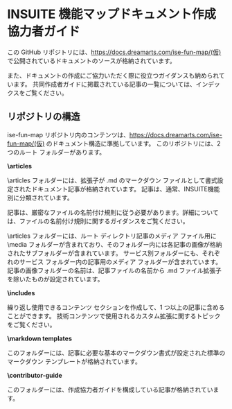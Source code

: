 # INSUITE 機能マップドキュメント作成協力者ガイド
この GitHub リポジトリには、https://docs.dreamarts.com/ise-fun-map/(仮) で公開されているドキュメントのソースが格納されています。

また、ドキュメントの作成にご協力いただく際に役立つガイダンスも納められています。 共同作成者ガイドに掲載されている記事の一覧については、インデックスをご覧ください。


## リポジトリの構造
ise-fun-map リポジトリ内のコンテンツは、https://docs.dreamarts.com/ise-fun-map/(仮) のドキュメント構造に準拠しています。 このリポジトリには、2 つのルート フォルダーがあります。

**\articles**<br> 

\articles フォルダーには、拡張子が .md のマークダウン ファイルとして書式設定されたドキュメント記事が格納されています。 記事は、通常、INSUITE機能別に分類されています。

記事は、厳密なファイルの名前付け規則に従う必要があります。詳細については、ファイルの名前付け規則に関するガイダンスをご覧ください。

\articles フォルダーには、ルート ディレクトリ記事のメディア ファイル用に \media フォルダーが含まれており、そのフォルダー内には各記事の画像が格納されたサブフォルダーが含まれています。 サービス別フォルダーにも、それぞれのサービス フォルダー内の記事用のメディア フォルダーが含まれています。 記事の画像フォルダーの名前は、記事ファイルの名前から .md ファイル拡張子を除いたものが設定されています。

**\includes**<br> 

繰り返し使用できるコンテンツ セクションを作成して、1 つ以上の記事に含めることができます。 技術コンテンツで使用されるカスタム拡張に関するトピックをご覧ください。

**\markdown templates**<br> 

このフォルダーには、記事に必要な基本のマークダウン書式が設定された標準のマークダウン テンプレートが格納されています。

**\contributor-guide**<br> 

このフォルダーには、作成協力者ガイドを構成している記事が格納されています。
